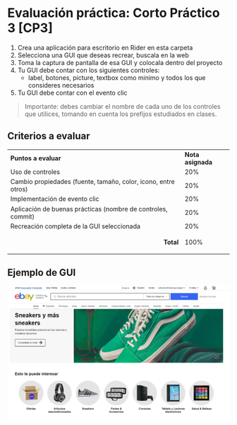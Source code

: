 # Evaluación práctica: Corto Práctico 3 [CP3]


1. Crea una aplicación para escritorio en Rider en esta carpeta
2. Selecciona una GUI que deseas recrear, buscala en la web
3. Toma la captura de pantalla de esa GUI y colocala dentro del proyecto
3. Tu GUI debe contar  con los siguientes controles: 
    - label, botones, picture, textbox como minimo y todos los que consideres necesarios
4. Tu GUI debe contar  con el evento clic


> Importante: debes cambiar el nombre de cada uno de los controles que utilices, tomando en cuenta los prefijos estudiados en clases. 



## Criterios a evaluar

<table>
  <tr>
   <td>
<strong>Puntos a evaluar</strong>
   </td>
   <td><strong>Nota asignada</strong>
   </td>
  </tr>
  <tr>
   <td>Uso de controles
   </td>
   <td>20%
   </td>
  </tr>
  <tr>
   <td>Cambio propiedades (fuente, tamaño, color, icono, entre otros)
   </td>
   <td>20%
   </td>
  </tr>
  <tr>
   <td>Implementación de evento clic 
   </td>
   <td>20%
   </td>
  </tr>
  <tr>
   <td>Aplicación de buenas prácticas (nombre de controles, commit)
   </td>
   <td>20%
   </td>
  </tr>
  <tr>
   <td>Recreación completa de la GUI seleccionada 
   </td>
   <td>20%
   </td>
  </tr>
  <tr>
   <td><p style="text-align: right">
<strong>Total</strong></p>

   </td>
   <td>100%
   </td>
  </tr>
</table>


## Ejemplo de GUI 


![Ebay](img/img1.png)


